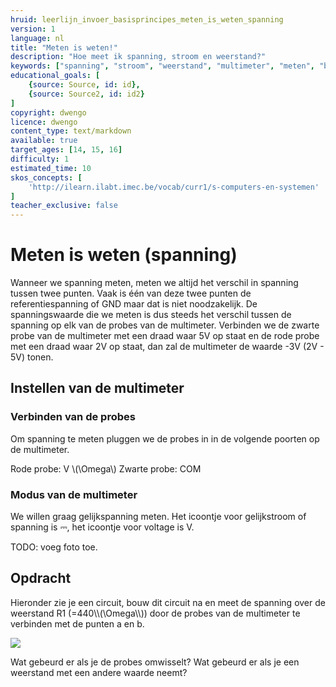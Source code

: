 ```yaml
---
hruid: leerlijn_invoer_basisprincipes_meten_is_weten_spanning
version: 1
language: nl
title: "Meten is weten!"
description: "Hoe meet ik spanning, stroom en weerstand?"
keywords: ["spanning", "stroom", "weerstand", "multimeter", "meten", "basisprincipes", "microcontroller", "µC", "arduino", "dwenguino"]
educational_goals: [
    {source: Source, id: id}, 
    {source: Source2, id: id2}
]
copyright: dwengo
licence: dwengo
content_type: text/markdown
available: true
target_ages: [14, 15, 16]
difficulty: 1
estimated_time: 10
skos_concepts: [
    'http://ilearn.ilabt.imec.be/vocab/curr1/s-computers-en-systemen'
]
teacher_exclusive: false
---
```


# Meten is weten (spanning)

Wanneer we spanning meten, meten we altijd het verschil in spanning tussen twee punten. Vaak is één van deze twee punten de referentiespanning of GND maar dat is niet noodzakelijk. De spanningswaarde die we meten is dus steeds het verschil tussen de spanning op elk van de probes van de multimeter. Verbinden we de zwarte probe van de multimeter met een draad waar 5V op staat en de rode probe met een draad waar 2V op staat, dan zal de multimeter de waarde -3V (2V - 5V) tonen. 

## Instellen van de multimeter

### Verbinden van de probes

Om spanning te meten pluggen we de probes in in de volgende poorten op de multimeter.

<span style="color: white, background-color: red">Rode probe: V \\(\Omega\\) </span>
<span style="color: white, background-color: black">Zwarte probe: COM </span>

### Modus van de multimeter
We willen graag gelijkspanning meten. Het icoontje voor gelijkstroom of spanning is ⎓, het icoontje voor voltage is V. 

TODO: voeg foto toe.


<div class="dwengo-content assignment">
    <h2>Opdracht</h2>
    <p>
        Hieronder zie je een circuit, bouw dit circuit na en meet de spanning over de weerstand R1 (=440\\(\Omega\\)) door de probes van de multimeter te verbinden met de punten a en b.
    </p>
    <p>
        <img src="diagram.svg"></img>
    </p>
    <p>
        Wat gebeurd er als je de probes omwisselt?
        Wat gebeurd er als je een weerstand met een andere waarde neemt?
    </p>
</div>